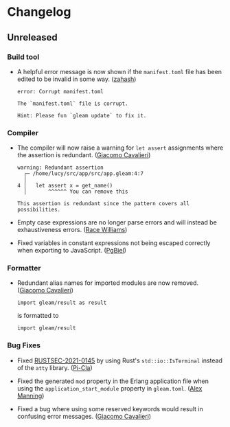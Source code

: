 # Changelog

## Unreleased

### Build tool

- A helpful error message is now shown if the `manifest.toml` file has been
  edited to be invalid in some way. ([zahash](https://github.com/zahash))
  ```
  error: Corrupt manifest.toml

  The `manifest.toml` file is corrupt.

  Hint: Please fun `gleam update` to fix it.
  ```

### Compiler

- The compiler will now raise a warning for `let assert` assignments where the
  assertion is redundant.
  ([Giacomo Cavalieri](https://github.com/giacomocavalieri))
  ```
  warning: Redundant assertion
    ┌─ /home/lucy/src/app/src/app.gleam:4:7
    │
  4 │   let assert x = get_name()
    │       ^^^^^^ You can remove this

  This assertion is redundant since the pattern covers all possibilities.
  ```

- Empty case expressions are no longer parse errors and will instead be
  exhaustiveness errors. ([Race Williams](https://github.com/raquentin))

- Fixed variables in constant expressions not being escaped correctly when
  exporting to JavaScript. ([PgBiel](https://github.com/PgBiel))

### Formatter

- Redundant alias names for imported modules are now removed.
  ([Giacomo Cavalieri](https://github.com/giacomocavalieri))
  ```gleam
  import gleam/result as result
  ```
  is formatted to
  ```gleam
  import gleam/result
  ```

### Bug Fixes

- Fixed [RUSTSEC-2021-0145](https://rustsec.org/advisories/RUSTSEC-2021-0145) by
  using Rust's `std::io::IsTerminal` instead of the `atty` library.
  ([Pi-Cla](https://github.com/Pi-Cla))

- Fixed the generated `mod` property in the Erlang application file when using the
  `application_start_module` property in `gleam.toml`.
  ([Alex Manning](https://github.com/rawhat))

- Fixed a bug where using some reserved keywords would result in confusing error
  messages. ([Giacomo Cavalieri](https://github.com/giacomocavalieri))
